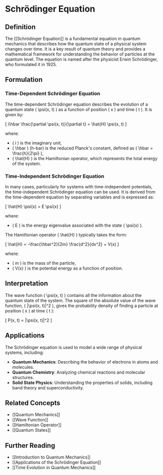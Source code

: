 
# Schrödinger Equation

## Definition
The [[Schrödinger Equation]] is a fundamental equation in quantum mechanics that describes how the quantum state of a physical system changes over time. It is a key result of quantum theory and provides a mathematical framework for understanding the behavior of particles at the quantum level. The equation is named after the physicist Erwin Schrödinger, who formulated it in 1925.

## Formulation

### Time-Dependent Schrödinger Equation
The time-dependent Schrödinger equation describes the evolution of a quantum state \( \psi(x, t) \) as a function of position \( x \) and time \( t \). It is given by:

\[
i\hbar \frac{\partial \psi(x, t)}{\partial t} = \hat{H} \psi(x, t)
\]

where:
- \( i \) is the imaginary unit,
- \( \hbar \) (h-bar) is the reduced Planck's constant, defined as \( \hbar = \frac{h}{2\pi} \),
- \( \hat{H} \) is the Hamiltonian operator, which represents the total energy of the system.

### Time-Independent Schrödinger Equation
In many cases, particularly for systems with time-independent potentials, the time-independent Schrödinger equation can be used. It is derived from the time-dependent equation by separating variables and is expressed as:

\[
\hat{H} \psi(x) = E \psi(x)
\]

where:
- \( E \) is the energy eigenvalue associated with the state \( \psi(x) \).

The Hamiltonian operator \( \hat{H} \) typically takes the form:

\[
\hat{H} = -\frac{\hbar^2}{2m} \frac{d^2}{dx^2} + V(x)
\]

where:
- \( m \) is the mass of the particle,
- \( V(x) \) is the potential energy as a function of position.

## Interpretation
The wave function \( \psi(x, t) \) contains all the information about the quantum state of the system. The square of the absolute value of the wave function, \( |\psi(x, t)|^2 \), gives the probability density of finding a particle at position \( x \) at time \( t \):

\[
P(x, t) = |\psi(x, t)|^2
\]

## Applications
The Schrödinger equation is used to model a wide range of physical systems, including:
- **Quantum Mechanics**: Describing the behavior of electrons in atoms and molecules.
- **Quantum Chemistry**: Analyzing chemical reactions and molecular structures.
- **Solid State Physics**: Understanding the properties of solids, including band theory and superconductivity.

## Related Concepts
- [[Quantum Mechanics]]
- [[Wave Function]]
- [[Hamiltonian Operator]]
- [[Quantum States]]

## Further Reading
- [[Introduction to Quantum Mechanics]]
- [[Applications of the Schrödinger Equation]]
- [[Time Evolution in Quantum Mechanics]]
